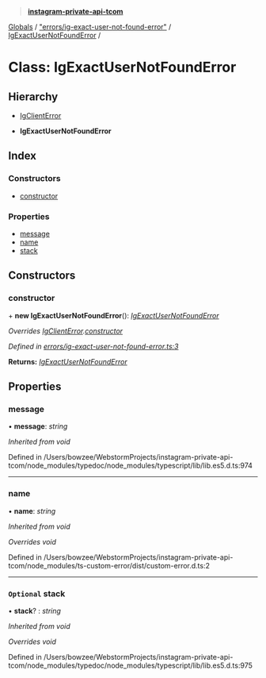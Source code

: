> **[instagram-private-api-tcom](../README.md)**

[Globals](../README.md) / ["errors/ig-exact-user-not-found-error"](../modules/_errors_ig_exact_user_not_found_error_.md) / [IgExactUserNotFoundError](_errors_ig_exact_user_not_found_error_.igexactusernotfounderror.md) /

# Class: IgExactUserNotFoundError

## Hierarchy

  * [IgClientError](_errors_ig_client_error_.igclienterror.md)

  * **IgExactUserNotFoundError**

## Index

### Constructors

* [constructor](_errors_ig_exact_user_not_found_error_.igexactusernotfounderror.md#constructor)

### Properties

* [message](_errors_ig_exact_user_not_found_error_.igexactusernotfounderror.md#message)
* [name](_errors_ig_exact_user_not_found_error_.igexactusernotfounderror.md#name)
* [stack](_errors_ig_exact_user_not_found_error_.igexactusernotfounderror.md#optional-stack)

## Constructors

###  constructor

\+ **new IgExactUserNotFoundError**(): *[IgExactUserNotFoundError](_errors_ig_exact_user_not_found_error_.igexactusernotfounderror.md)*

*Overrides [IgClientError](_errors_ig_client_error_.igclienterror.md).[constructor](_errors_ig_client_error_.igclienterror.md#constructor)*

*Defined in [errors/ig-exact-user-not-found-error.ts:3](https://github.com/cuonglnhust/instagram-private-api-tcom/blob/3e16058/src/errors/ig-exact-user-not-found-error.ts#L3)*

**Returns:** *[IgExactUserNotFoundError](_errors_ig_exact_user_not_found_error_.igexactusernotfounderror.md)*

## Properties

###  message

• **message**: *string*

*Inherited from void*

Defined in /Users/bowzee/WebstormProjects/instagram-private-api-tcom/node_modules/typedoc/node_modules/typescript/lib/lib.es5.d.ts:974

___

###  name

• **name**: *string*

*Inherited from void*

*Overrides void*

Defined in /Users/bowzee/WebstormProjects/instagram-private-api-tcom/node_modules/ts-custom-error/dist/custom-error.d.ts:2

___

### `Optional` stack

• **stack**? : *string*

*Inherited from void*

*Overrides void*

Defined in /Users/bowzee/WebstormProjects/instagram-private-api-tcom/node_modules/typedoc/node_modules/typescript/lib/lib.es5.d.ts:975